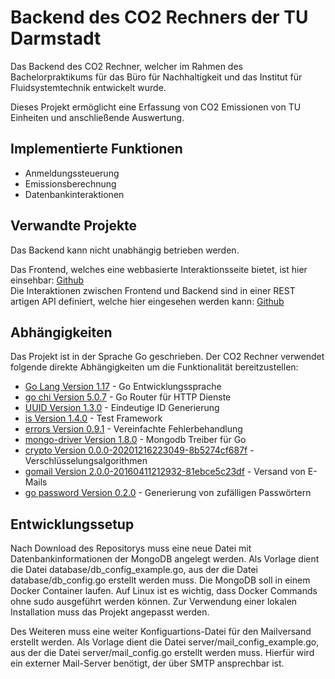 # Backend des CO2 Rechners der TU Darmstadt

Das Backend des CO2 Rechner, welcher im Rahmen des Bachelorpraktikums für das Büro für Nachhaltigkeit und das Institut für Fluidsystemtechnik entwickelt wurde.

Dieses Projekt ermöglicht eine Erfassung von CO2 Emissionen von TU Einheiten und anschließende Auswertung.

## Implementierte Funktionen

- Anmeldungssteuerung
- Emissionsberechnung
- Datenbankinteraktionen

## Verwandte Projekte

Das Backend kann nicht unabhängig betrieben werden.

Das Frontend, welches eine webbasierte Interaktionsseite bietet, ist hier einsehbar: [Github](https://github.com/Lithium-1Hauptgruppe/CO2-Rechner-TU-Darmstadt-Frontend)  
Die Interaktionen zwischen Frontend und Backend sind in einer REST artigen API definiert, welche hier eingesehen werden kann: [Github](https://github.com/Anhilly/CO2-Rechner-api)

## Abhängigkeiten

Das Projekt ist in der Sprache Go geschrieben.
Der CO2 Rechner verwendet folgende direkte Abhängigkeiten um die Funktionalität bereitzustellen:

- [Go Lang Version 1.17](https://go.dev/) - Go Entwicklungssprache
- [go chi Version 5.0.7](github.com/go-chi/chi) - Go Router für HTTP Dienste
- [UUID Version 1.3.0](github.com/google/uuid) - Eindeutige ID Generierung
- [is Version 1.4.0](github.com/matryer/is) - Test Framework
- [errors Version 0.9.1](github.com/pkg/errors) - Vereinfachte Fehlerbehandlung
- [mongo-driver Version 1.8.0](go.mongodb.org/mongo-driver) - Mongodb Treiber für Go
- [crypto Version 0.0.0-20201216223049-8b5274cf687f](golang.org/x/crypto) - Verschlüsselungsalgorithmen
- [gomail Version 2.0.0-20160411212932-81ebce5c23df](gopkg.in/gomail.v2) - Versand von E-Mails
- [go password Version 0.2.0](github.com/sethvargo/go-password) - Generierung von zufälligen Passwörtern

## Entwicklungssetup

Nach Download des Repositorys muss eine neue Datei mit Datenbankinformationen der MongoDB angelegt werden.
Als Vorlage dient die Datei database/db_config_example.go, aus der die Datei database/db_config.go erstellt werden muss.
Die MongoDB soll in einem Docker Container laufen. Auf Linux ist es wichtig, dass Docker Commands ohne sudo ausgeführt werden können.
Zur Verwendung einer lokalen Installation muss das Projekt angepasst werden.

Des Weiteren muss eine weiter Konfiguartions-Datei für den Mailversand erstellt werden.
Als Vorlage dient die Datei server/mail_config_example.go, aus der die Datei server/mail_config.go erstellt werden muss.
Hierfür wird ein externer Mail-Server benötigt, der über SMTP ansprechbar ist.

